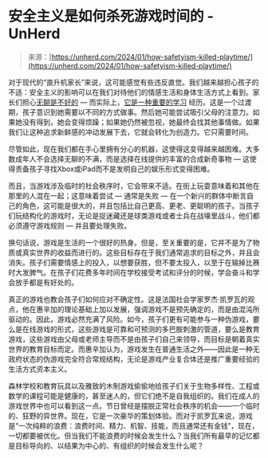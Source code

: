 <!--yml

category: 未分类

date: 2024-05-27 15:21:15

-->

# 安全主义是如何杀死游戏时间的 - UnHerd

> 来源：[https://unherd.com/2024/01/how-safetyism-killed-playtime/](https://unherd.com/2024/01/how-safetyism-killed-playtime/)

对于现代的“直升机家长”来说，这可能感觉有些违反直觉。我们越来越担心孩子的不适：安全主义的影响可以在我们对待他们的情感生活和身体生活方式上看到。家长们担心[无聊是不好的](https://time.com/4419331/boredom-parenting/) — 而实际上，[它是一种重要的学习](https://theconversation.com/how-kids-can-benefit-from-boredom-65596) 经历。这是一个过渡期，孩子意识到她需要以不同的方式做事。然后她可能尝试吸引父母的注意力。如果她没有得到，她会变得烦躁；如果她仍然被忽视，她最终会找其他事情做。如果我们让这种追求新鲜感的冲动发展下去，它就会转化为创造力。它只需要时间。

尽管如此，现在我们都在手心里拥有分心的机器，这使得这变得越来越困难。大多数成年人不会选择无聊的不满，而是选择在线提供的丰富的合成新奇事物 — 这使得责备孩子寻找Xbox或iPad而不是发明自己的娱乐形式变得困难。

而且，当游戏涉及临时的社会秩序时，它会带来不适。在街上玩耍意味着和其他在那里的人混在一起；这意味着尝试 — 通常是失败 — 在一个新兴的群体中断言自己的角色，这可能是很大的，并且包括比自己更高、更老、更聪明的孩子。当孩子们玩结构化的游戏时，无论是捉迷藏还是球类游戏或者士兵在战壕里战斗，他们都必须遵守游戏规则 — 并且要处理失败。

换句话说，游戏是生活的一个很好的热身。但是，至关重要的是，它并不是为了物质或真实世界的收益而进行的。这些目标存在于我们通常追求的目标之外，并且会消失。孩子们需要情感上的投入，以想要获胜，但不要太投入，以至于在输掉比赛时大发脾气。在孩子们花费多年时间在学校接受考试和评分的时候，学会奋斗和学会放手都是有好处的。

真正的游戏也教会孩子们如何应对不确定性。这是法国社会学家罗杰·凯罗瓦的观点，他在惠辛加的理论基础上加以发展，强调游戏不是预先确定的，而是由混沌所驱动的。因此，游戏必然充满了风险。如今，孩子们更有可能参与一种伪游戏，要么是在线游戏的形式，这些游戏是可靠和可预测的多巴胺刺激的管道，要么是教育游戏，这些游戏由父母或老师主导而不是由孩子们自己来领导，而目标是朝着真实世界的教育目标而定。而惠辛加认为，游戏发生在普通生活之外——因此是一种无政府状态的伪游戏完全符合常规结构，无论是游戏产业复合体还是推广重要经验的生活方式资本主义。

森林学校和教育玩具以及雅致的木制游戏偷偷地给孩子们关于生物多样性、工程或数学的课程可能是健康的，甚至迷人的，但它们绝不是自我组织的。我们在成人的游戏世界中也可以看到这一点。节日曾经是摆脱正常社会秩序的机会——一个临时的、狂野的异世界。现在，它是一次豪华的策划体验。而对于凯罗瓦来说，游戏是“一次纯粹的浪费：浪费时间、精力、机智、技能，而且通常还有金钱”，现在，一切都要被优化。但当我们不能浪费的时候会发生什么？当我们所有最早的记忆都是目标导向的、以结果为中心的、有组织的时候会发生什么呢？
